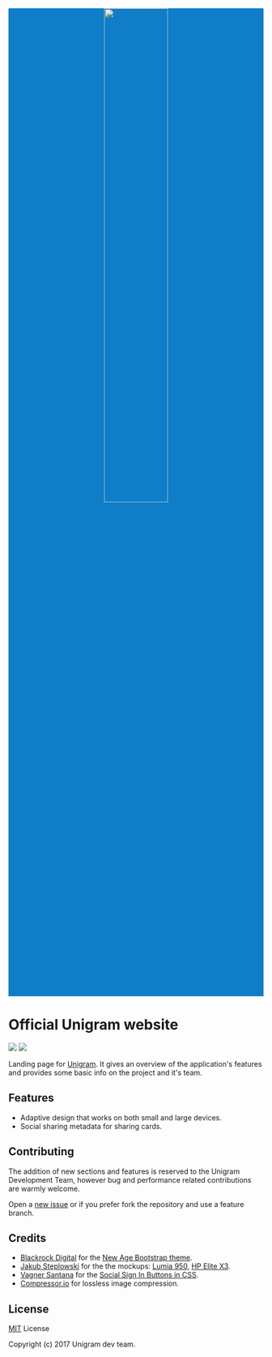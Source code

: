 <div style="text-align:center; background-color: #0F7DC8;"><img src="https://github.com/UnigramDev/unigramdev.github.io/raw/master/img/github/banner.jpg" width="50%"/></div>

# Official Unigram website
[![](https://img.shields.io/badge/Bootstrap-v4.0.0--alpha.6-yellow.svg?colorB=563d7c)](https://v4-alpha.getbootstrap.com/) [![](https://img.shields.io/badge/W3C%20Validator-Pass-green.svg)](https://validator.w3.org/nu/?doc=http%3A%2F%2Funigram.me%2F)

Landing page for [Unigram](https://github.com/UnigramDev/Unigram). It gives an overview of the application's features and provides some basic info on the project and it's team.

## Features
- Adaptive design that works on both small and large devices.
- Social sharing metadata for sharing cards. 

## Contributing
The addition of new sections and features is reserved to the Unigram Development Team, however bug and performance related contributions are warmly welcome.

Open a [new issue](https://github.com/UnigramDev/unigramdev.github.io/issues/new) or if you prefer fork the repository and use a feature branch.

## Credits
- [Blackrock Digital](https://github.com/BlackrockDigital) for the [New Age Bootstrap theme](http://startbootstrap.com/template-overviews/new-age/).
- [Jakub Steplowski](https://www.behance.net/jakubsteplowski) for the the mockups: [Lumia 950](https://www.behance.net/gallery/34545883/Microsoft-Lumia-950-Flat-Mockup-PSD-(v10)), [HP Elite X3](https://www.behance.net/gallery/38726153/HP-Elite-x3-Mockup-PSD).
- [Vagner Santana](https://github.com/vagnervjs) for the [Social Sign In Buttons in CSS](https://github.com/vagnervjs/social-signin-btns).
- [Compressor.io](https://compressor.io/) for lossless image compression.

## License
[MIT](https://github.com/UnigramDev/unigramdev.github.io/blob/master/LICENSE) License

Copyright (c) 2017 Unigram dev team.
